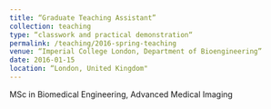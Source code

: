 ```yaml
---
title: “Graduate Teaching Assistant”
collection: teaching
type: “classwork and practical demonstration“
permalink: /teaching/2016-spring-teaching
venue: “Imperial College London, Department of Bioengineering”
date: 2016-01-15 
location: “London, United Kingdom"
---
```


MSc in Biomedical Engineering, Advanced Medical Imaging

